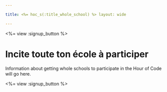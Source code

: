 ```yaml
---

title: <%= hoc_s(:title_whole_school) %> layout: wide

---
```


<%= view :signup_button %>

# Incite toute ton école à participer

Information about getting whole schools to participate in the Hour of Code will go here.

<%= view :signup_button %>